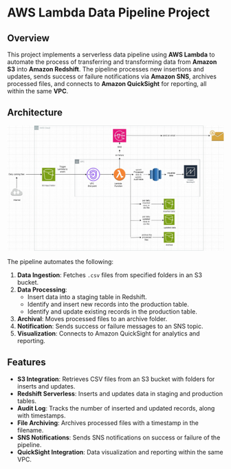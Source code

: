 # AWS Lambda Data Pipeline Project

## Overview
This project implements a serverless data pipeline using **AWS Lambda** to automate the process of transferring and transforming data from **Amazon S3** into **Amazon Redshift**. The pipeline processes new insertions and updates, sends success or failure notifications via **Amazon SNS**, archives processed files, and connects to **Amazon QuickSight** for reporting, all within the same **VPC**.

## Architecture
![Project Architecture](https://github.com/kishoo-coder/AWS-Data-pipeline/blob/main/AWS%20Pipeline.jpg) <!-- Replace with your image URL -->

The pipeline automates the following:
1. **Data Ingestion**: Fetches `.csv` files from specified folders in an S3 bucket.
2. **Data Processing**: 
   - Insert data into a staging table in Redshift.
   - Identify and insert new records into the production table.
   - Identify and update existing records in the production table.
3. **Archival**: Moves processed files to an archive folder.
4. **Notification**: Sends success or failure messages to an SNS topic.
5. **Visualization**: Connects to Amazon QuickSight for analytics and reporting.

## Features
- **S3 Integration**: Retrieves CSV files from an S3 bucket with folders for inserts and updates.
- **Redshift Serverless**: Inserts and updates data in staging and production tables.
- **Audit Log**: Tracks the number of inserted and updated records, along with timestamps.
- **File Archiving**: Archives processed files with a timestamp in the filename.
- **SNS Notifications**: Sends SNS notifications on success or failure of the pipeline.
- **QuickSight Integration**: Data visualization and reporting within the same VPC.
